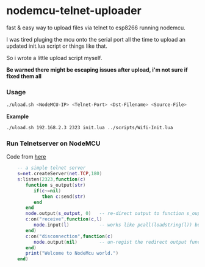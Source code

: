 # nodemcu-telnet-uploader
fast &amp; easy way to upload files via telnet to esp8266 running nodemcu.

I was tired pluging the mcu onto the serial port all the time to upload an updated init.lua script or things like that.

So i wrote a little upload script myself.

**Be warned there might be escaping issues after upload, i'm not sure if fixed them all**

### Usage
```bash
./uload.sh <NodeMCU-IP> <Telnet-Port> <Dst-Filename> <Source-File>
```
**Example**
```bash
./uload.sh 192.168.2.3 2323 init.lua ../scripts/Wifi-Init.lua
```

### Run Telnetserver on NodeMCU
Code from [here](https://github.com/nodemcu/nodemcu-firmware#with-below-code-you-can-telnet-to-your-esp8266-now)
```lua
    -- a simple telnet server
    s=net.createServer(net.TCP,180)
    s:listen(2323,function(c)
       function s_output(str)
          if(c~=nil)
             then c:send(str)
          end
       end
       node.output(s_output, 0)   -- re-direct output to function s_ouput.
       c:on("receive",function(c,l)
          node.input(l)           -- works like pcall(loadstring(l)) but support multiple separate line
       end)
       c:on("disconnection",function(c)
          node.output(nil)        -- un-regist the redirect output function, output goes to serial
       end)
       print("Welcome to NodeMcu world.")
    end)
```
